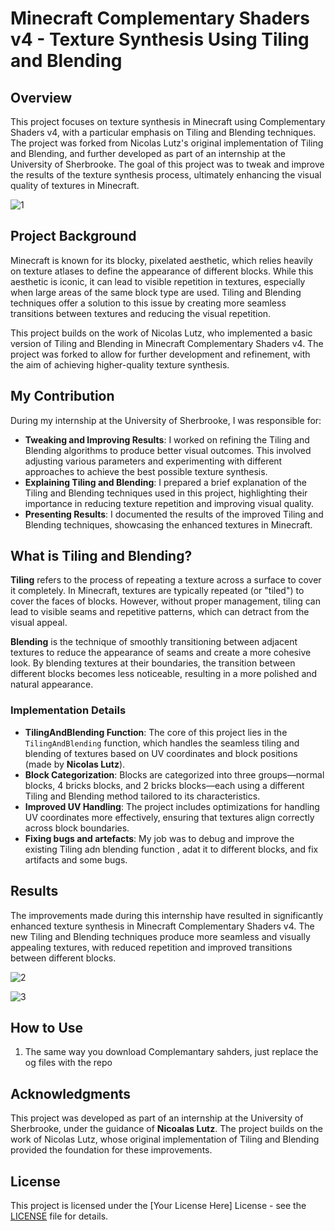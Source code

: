 # Minecraft Complementary Shaders v4 - Texture Synthesis Using Tiling and Blending

## Overview

This project focuses on texture synthesis in Minecraft using Complementary Shaders v4, with a particular emphasis on Tiling and Blending techniques. The project was forked from Nicolas Lutz's original implementation of Tiling and Blending, and further developed as part of an internship at the University of Sherbrooke. The goal of this project was to tweak and improve the results of the texture synthesis process, ultimately enhancing the visual quality of textures in Minecraft.

![1](https://github.com/user-attachments/assets/a80b860b-1dcd-4252-8651-437c0b3228f7)


## Project Background

Minecraft is known for its blocky, pixelated aesthetic, which relies heavily on texture atlases to define the appearance of different blocks. While this aesthetic is iconic, it can lead to visible repetition in textures, especially when large areas of the same block type are used. Tiling and Blending techniques offer a solution to this issue by creating more seamless transitions between textures and reducing the visual repetition.

This project builds on the work of Nicolas Lutz, who implemented a basic version of Tiling and Blending in Minecraft Complementary Shaders v4. The project was forked to allow for further development and refinement, with the aim of achieving higher-quality texture synthesis.

## My Contribution

During my internship at the University of Sherbrooke, I was responsible for:

- **Tweaking and Improving Results**: I worked on refining the Tiling and Blending algorithms to produce better visual outcomes. This involved adjusting various parameters and experimenting with different approaches to achieve the best possible texture synthesis.
- **Explaining Tiling and Blending**: I prepared a brief explanation of the Tiling and Blending techniques used in this project, highlighting their importance in reducing texture repetition and improving visual quality.
- **Presenting Results**: I documented the results of the improved Tiling and Blending techniques, showcasing the enhanced textures in Minecraft.

## What is Tiling and Blending?

**Tiling** refers to the process of repeating a texture across a surface to cover it completely. In Minecraft, textures are typically repeated (or "tiled") to cover the faces of blocks. However, without proper management, tiling can lead to visible seams and repetitive patterns, which can detract from the visual appeal.

**Blending** is the technique of smoothly transitioning between adjacent textures to reduce the appearance of seams and create a more cohesive look. By blending textures at their boundaries, the transition between different blocks becomes less noticeable, resulting in a more polished and natural appearance.

### Implementation Details

- **TilingAndBlending Function**: The core of this project lies in the `TilingAndBlending` function, which handles the seamless tiling and blending of textures based on UV coordinates and block positions (made by **Nicolas Lutz**).
- **Block Categorization**: Blocks are categorized into three groups—normal blocks, 4 bricks blocks, and 2 bricks blocks—each using a different Tiling and Blending method tailored to its characteristics.
- **Improved UV Handling**: The project includes optimizations for handling UV coordinates more effectively, ensuring that textures align correctly across block boundaries.
- **Fixing bugs and artefacts**: My job was to debug and improve the existing Tiling adn blending function , adat it to different blocks, and fix artifacts and some bugs.

## Results

The improvements made during this internship have resulted in significantly enhanced texture synthesis in Minecraft Complementary Shaders v4. The new Tiling and Blending techniques produce more seamless and visually appealing textures, with reduced repetition and improved transitions between different blocks.

![2](https://github.com/user-attachments/assets/b1f69c2c-84d6-4563-92f2-296b7c8c986c)

![3](https://github.com/user-attachments/assets/5516d138-ab80-42c6-81ee-b75ccffbc983)

## How to Use

1. The same way you download Complemantary sahders, just replace the og files with the repo

## Acknowledgments

This project was developed as part of an internship at the University of Sherbrooke, under the guidance of **Nicoalas Lutz**. The project builds on the work of Nicolas Lutz, whose original implementation of Tiling and Blending provided the foundation for these improvements.

## License

This project is licensed under the [Your License Here] License - see the [LICENSE](LICENSE) file for details.
